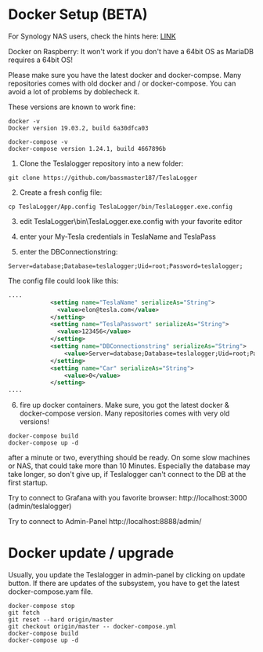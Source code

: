 # Docker Setup (BETA)
For Synology NAS users, check the hints here: [LINK](docker_setup_synology.md) 

Docker on Raspberry: It won't work if you don't have a 64bit OS as MariaDB requires a 64bit OS!

Please make sure you have the latest docker and docker-compse. Many repositories comes with old docker and / or docker-compose. You can avoid a lot of problems by doblecheck it.

These versions are known to work fine:
```
docker -v
Docker version 19.03.2, build 6a30dfca03

docker-compose -v
docker-compose version 1.24.1, build 4667896b
```

1. Clone the Teslalogger repository into a new folder:
```
git clone https://github.com/bassmaster187/TeslaLogger
```

2. Create a fresh config file:
```
cp TeslaLogger/App.config TeslaLogger/bin/TeslaLogger.exe.config
```

3. edit TeslaLogger\bin\TeslaLogger.exe.config with your favorite editor

4. enter your My-Tesla credentials in TeslaName and TeslaPass

5. enter the DBConnectionstring:
```
Server=database;Database=teslalogger;Uid=root;Password=teslalogger;
```

The config file could look like this:
```xml
....
            <setting name="TeslaName" serializeAs="String">
              <value>elon@tesla.com</value>
            </setting>
            <setting name="TeslaPasswort" serializeAs="String">
              <value>123456</value>
            </setting>
            <setting name="DBConnectionstring" serializeAs="String">
                <value>Server=database;Database=teslalogger;Uid=root;Password=teslalogger;CharSet=utf8;</value>
            </setting>
            <setting name="Car" serializeAs="String">
                <value>0</value>
            </setting>
....
```

6. fire up docker containers. Make sure, you got the latest docker & docker-compose version. Many repositories comes with very old versions!
```
docker-compose build
docker-compose up -d
```

after a minute or two, everything should be ready. On some slow machines or NAS, that could take more than 10 Minutes. Especially the database may take longer, so don't give up, if Teslalogger can't connect to the DB at the first startup. 

Try to connect to Grafana with you favorite browser:
http://localhost:3000 (admin/teslalogger)

Try to connect to Admin-Panel
http://localhost:8888/admin/

# Docker update / upgrade
Usually, you update the Teslalogger in admin-panel by clicking on update button.
If there are updates of the subsystem, you have to get the latest docker-compose.yam file.

```
docker-compose stop
git fetch
git reset --hard origin/master
git checkout origin/master -- docker-compose.yml
docker-compose build
docker-compose up -d
```
